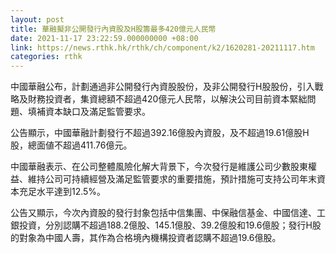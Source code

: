 ```yaml
---
layout: post
title: 華融擬非公開發行內資股及H股籌最多420億元人民幣
date: 2021-11-17 23:22:59.000000000 +08:00
link: https://news.rthk.hk/rthk/ch/component/k2/1620281-20211117.htm
categories: rthk
---
```


中國華融公布，計劃通過非公開發行內資股股份，及非公開發行H股股份，引入戰略及財務投資者，集資總額不超過420億元人民幣，以解決公司目前資本緊絀問題、填補資本缺口及滿足監管要求。

公告顯示，中國華融計劃發行不超過392.16億股內資股，及不超過19.61億股H股，總面値不超過411.76億元。

中國華融表示、在公司整體風險化解大背景下，今次發行是維護公司少數股東權益、維持公司可持續經營及滿足監管要求的重要措施，預計措施可支持公司年末資本充足水平達到12.5%。

公告又顯示，今次內資股的發行封象包括中信集團、中保融信基金、中國信達、工銀投資，分別認購不超過188.2億股、145.1億股、39.2億股和19.6億股；發行H股的對象為中國人壽，其作為合格境內機構投資者認購不超過19.6億股。
